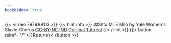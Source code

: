 ```yaml
---
bookHidden: true
---
```


{{< vimeo 797988113 >}}
{{< hint info >}}
♫Shto Mi E Milo by Yale Women's Slavic Chorus [CC-BY-NC-ND](https://freemusicarchive.org/music/Yale_Womens_Slavic_Chorus/Live_at_the_2015_Golden_Fest/Yale_-_01_-_Shto_Mi_E_Milo/)
[Original Tutorial](https://youtu.be/Z7ZUiwbNOCk)
{{< /hint >}}
{{< button relref="/" >}}Return{{< /button >}}
